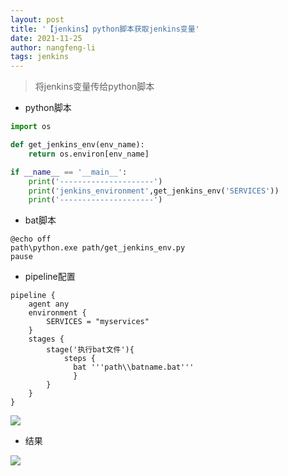 ```yaml
---
layout: post 
title: '【jenkins】python脚本获取jenkins变量' 
date: 2021-11-25
author: nangfeng-li 
tags: jenkins
---
```


> 将jenkins变量传给python脚本

- python脚本

```python
import os

def get_jenkins_env(env_name):
    return os.environ[env_name]

if __name__ == '__main__':
    print('---------------------')
    print('jenkins_environment',get_jenkins_env('SERVICES'))
    print('---------------------')
```

- bat脚本

```shell
@echo off
path\python.exe path/get_jenkins_env.py
pause
```

- pipeline配置

```shell
pipeline {
    agent any
    environment {
        SERVICES = "myservices"
    }
    stages {
        stage('执行bat文件'){
            steps {
              bat '''path\\batname.bat'''
              }
        }
    }
}
```

![](https://nanfeng-li.github.io/assets/img/2021/1125/jenkins_pipeline_env.png)

- 结果

![](https://nanfeng-li.github.io/assets/img/2021/1125/result.png)

